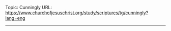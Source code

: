 Topic: Cunningly
URL: https://www.churchofjesuschrist.org/study/scriptures/tg/cunningly?lang=eng

---

